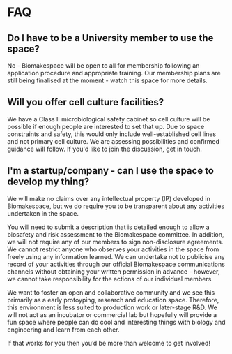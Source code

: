 # FAQ

## Do I have to be a University member to use the space?

No - Biomakespace will be open to all for membership following an application procedure and appropriate training. Our membership plans are still being finalised at the moment - watch this space for more details.

## Will you offer cell culture facilities?

We have a Class II microbiological safety cabinet so cell culture will be possible if enough people are interested to set that up. Due to space constraints and safety, this would only include well-established cell lines and not primary cell culture. We are assessing possibilities and confirmed guidance will follow. If you'd like to join the discussion, get in touch.

## I'm a startup/company - can I use the space to develop my thing?

We will make no claims over any intellectual property (IP) developed in Biomakespace, but we do require you to be transparent about any activities undertaken in the space.

You will need to submit a description that is detailed enough to allow a biosafety and risk assessment to the Biomakespace committee. In addition, we will not require any of our members to sign non-disclosure agreements. We cannot restrict anyone who observes your activities in the space from freely using any information learned. We can undertake not to publicise any record of your activities through our official Biomakespace communications channels without obtaining your written permission in advance - however, we cannot take responsibility for the actions of our individual members.

We want to foster an open and collaborative community and we see this primarily as a early protoyping, research and education space. Therefore, this environment is less suited to production work or later-stage R&D. We will not act as an incubator or commercial lab but hopefully will provide a fun space where people can do cool and interesting things with biology and engineering and learn from each other.

If that works for you then you’d be more than welcome to get involved!
